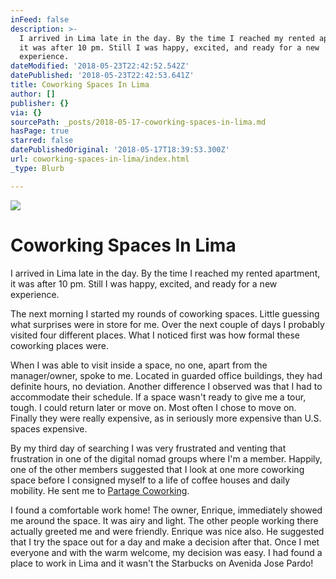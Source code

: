 ```yaml
---
inFeed: false
description: >-
  I arrived in Lima late in the day. By the time I reached my rented apartment,
  it was after 10 pm. Still I was happy, excited, and ready for a new
  experience.
dateModified: '2018-05-23T22:42:52.542Z'
datePublished: '2018-05-23T22:42:53.641Z'
title: Coworking Spaces In Lima
author: []
publisher: {}
via: {}
sourcePath: _posts/2018-05-17-coworking-spaces-in-lima.md
hasPage: true
starred: false
datePublishedOriginal: '2018-05-17T18:39:53.300Z'
url: coworking-spaces-in-lima/index.html
_type: Blurb

---
```

![](https://the-grid-user-content.s3-us-west-2.amazonaws.com/3fae0a80-fb6b-40f3-9459-98d0b7b6dfe6.jpg)

# Coworking Spaces In Lima

I arrived in Lima late in the day. By the time I reached my rented apartment, it was after 10 pm. Still I was happy, excited, and ready for a new experience.

The next morning I started my rounds of coworking spaces. Little guessing what surprises were in store for me. Over the next couple of days I probably visited four different places. What I noticed first was how formal these coworking places were.

When I was able to visit inside a space, no one, apart from the manager/owner, spoke to me. Located in guarded office buildings, they had definite hours, no deviation. Another difference I observed was that I had to accommodate their schedule. If a space wasn't ready to give me a tour, tough. I could return later or move on. Most often I chose to move on. Finally they were really expensive, as in seriously more expensive than U.S. spaces expensive.

By my third day of searching I was very frustrated and venting that frustration in one of the digital nomad groups where I'm a member. Happily, one of the other members suggested that I look at one more coworking space before I consigned myself to a life of coffee houses and daily mobility. He sent me to [Partage Coworking][0].

I found a comfortable work home! The owner, Enrique, immediately showed me around the space. It was airy and light. The other people working there actually greeted me and were friendly. Enrique was nice also. He suggested that I try the space out for a day and make a decision after that. Once I met everyone and with the warm welcome, my decision was easy. I had found a place to work in Lima and it wasn't the Starbucks on Avenida Jose Pardo!

[0]: http://partage.pe/